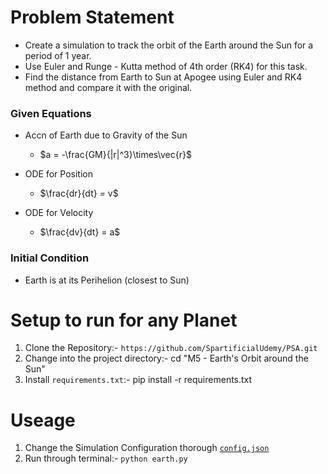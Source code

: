 # Problem Statement

* Create a simulation to track the orbit of the Earth around the Sun for a period of 1 year.
* Use Euler and Runge - Kutta method of 4th order (RK4) for this task.
* Find the distance from Earth to Sun at Apogee using Euler and RK4 method and compare it with the original.

### Given Equations

* Accn of Earth due to Gravity of the Sun 
    * $a = -\frac{GM}{|r|^3}\times\vec{r}$

* ODE for Position
    * $\frac{dr}{dt} = v$ 

* ODE for Velocity
   * $\frac{dv}{dt} = a$

### Initial Condition
* Earth is at its Perihelion (closest to Sun)

# Setup to run for any Planet
1. Clone the Repository:- `https://github.com/SpartificialUdemy/PSA.git`
2. Change into the project directory:- cd "M5 - Earth's Orbit around the Sun"
4. Install `requirements.txt`:- pip install -r requirements.txt

# Useage
1. Change the Simulation Configuration thorough [`config.json`](https://github.com/SpartificialUdemy/PSA/blob/main/M5%20-%20Earth's%20Orbit%20around%20the%20Sun/config.json)
2. Run through terminal:- `python earth.py`

